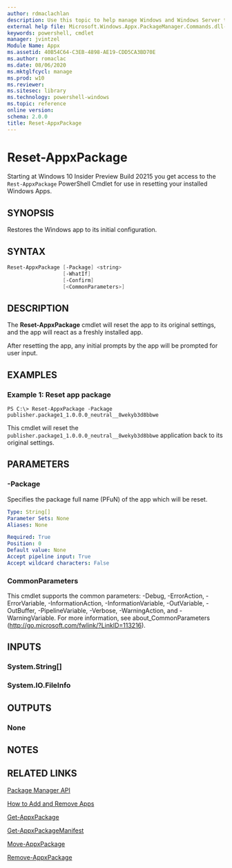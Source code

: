 ```yaml
---
author: rdmaclachlan
description: Use this topic to help manage Windows and Windows Server technologies with Windows PowerShell.
external help file: Microsoft.Windows.Appx.PackageManager.Commands.dll-help.xml
keywords: powershell, cmdlet
manager: jvintzel
Module Name: Appx
ms.assetid: 40B54C64-C3EB-4898-AE19-CDD5CA3BD70E
ms.author: romaclac
ms.date: 08/06/2020
ms.mktglfcycl: manage
ms.prod: w10
ms.reviewer:
ms.sitesec: library
ms.technology: powershell-windows
ms.topic: reference
online version:
schema: 2.0.0
title: Reset-AppxPackage
---
```


# Reset-AppxPackage

Starting at Windows 10 Insider Preview Build 20215 you get access to the `Rest-AppxPackage` PowerShell Cmdlet for use in resetting your installed Windows Apps.

## SYNOPSIS

Restores the Windows app to its initial configuration.

## SYNTAX

```PowerShell
Reset-AppxPackage [-Package] <string>
                  [-WhatIf] 
                  [-Confirm] 
                  [<CommonParameters>]
```

## DESCRIPTION
The **Reset-AppxPackage** cmdlet will reset the app to its original settings, and the app will react as a freshly installed app. 

After resetting the app, any initial prompts by the app will be prompted for user input. 

## EXAMPLES

### Example 1: Reset app package
```
PS C:\> Reset-AppxPackage -Package publisher.package1_1.0.0.0_neutral__8wekyb3d8bbwe
```

This cmdlet will reset the `publisher.package1_1.0.0.0_neutral__8wekyb3d8bbwe` application back to its original settings.

## PARAMETERS

### -Package
Specifies the package full name (PFuN) of the app which will be reset.

```yaml
Type: String[]
Parameter Sets: None
Aliases: None

Required: True
Position: 0
Default value: None
Accept pipeline input: True
Accept wildcard characters: False
```

### CommonParameters
This cmdlet supports the common parameters: -Debug, -ErrorAction, -ErrorVariable, -InformationAction, -InformationVariable, -OutVariable, -OutBuffer, -PipelineVariable, -Verbose, -WarningAction, and -WarningVariable. For more information, see about_CommonParameters (http://go.microsoft.com/fwlink/?LinkID=113216).

## INPUTS

### System.String[]

### System.IO.FileInfo

## OUTPUTS

### None

## NOTES

## RELATED LINKS

[Package Manager API](http://go.microsoft.com/fwlink/?LinkId=245447)

[How to Add and Remove Apps](http://go.microsoft.com/fwlink/?LinkID=231020)

[Get-AppxPackage](./Get-AppxPackage.md)

[Get-AppxPackageManifest](./Get-AppxPackageManifest.md)

[Move-AppxPackage](./Move-AppxPackage.md)

[Remove-AppxPackage](./Remove-AppxPackage.md)